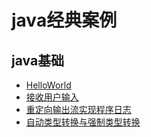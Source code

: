 # java经典案例

## java基础

* [HelloWorld](./HelloWorld)  
* [接收用户输入](./InputCode)  
* [重定向输出流实现程序日志](./RedirectOutputStream)  
* [自动类型转换与强制类型转换](./TypeConversion)
